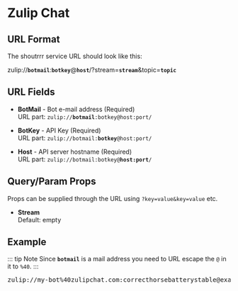 # Zulip Chat

## URL Format

The shoutrrr service URL should look like this:

<span class="bk">zulip://**`botmail`**:**`botkey`**@**`host`**/?stream=**`stream`**&topic=**`topic`**</span>

## URL Fields

- **BotMail** - Bot e-mail address (Required)<br>
  URL part: <code>zulip://<strong>botmail</strong>:botkey@host:port/</code>

- **BotKey** - API Key (Required)<br>
  URL part: <code>zulip://botmail:<strong>botkey</strong>@host:port/</code>

- **Host** - API server hostname (Required)<br>
  URL part: <code>zulip://botmail:botkey@<strong>host:port</strong>/</code>

## Query/Param Props

Props can be supplied through the URL using `?key=value&key=value` etc.

- **Stream**<br>
  Default: empty

## Example

::: tip Note
Since **`botmail`** is a mail address you need to URL escape the `@` in it to `%40`.
:::

<pre class="bk">zulip://my-bot%40zulipchat.com:correcthorsebatterystable@example.zulipchat.com?stream=foo&topic=bar</pre>
